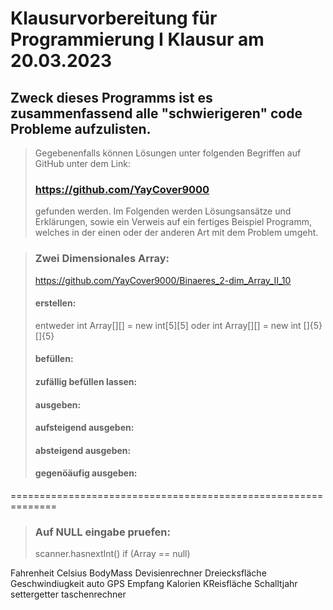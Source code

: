 # Klausurvorbereitung für Programmierung I Klausur am 20.03.2023

## Zweck dieses Programms ist es zusammenfassend alle "schwierigeren" code Probleme aufzulisten. 

>Gegebenenfalls können Lösungen unter folgenden Begriffen auf GitHub unter dem Link: 
>### https://github.com/YayCover9000 
> gefunden werden. Im Folgenden werden Lösungsansätze und Erklärungen, sowie ein Verweis auf ein fertiges Beispiel Programm, welches in der einen oder der anderen Art mit dem Problem umgeht.

> ### Zwei Dimensionales Array:
> https://github.com/YayCover9000/Binaeres_2-dim_Array_II_10
> #### erstellen:
> entweder int Array[][] = new int[5][5]
> oder int Array[][] = new int []{5}[]{5}
> #### befüllen:
> #### zufällig befüllen lassen:
> #### ausgeben:
> #### aufsteigend ausgeben:
> #### absteigend ausgeben:
> #### gegenöäufig ausgeben:
==============================================================
> ### Auf NULL eingabe pruefen:
> scanner.hasnextInt()
> if (Array == null)



Fahrenheit Celsius
BodyMass
Devisienrechner
Dreiecksfläche
Geschwindiugkeit auto
GPS Empfang
Kalorien
KReisfläche
Schalltjahr
settergetter
taschenrechner
